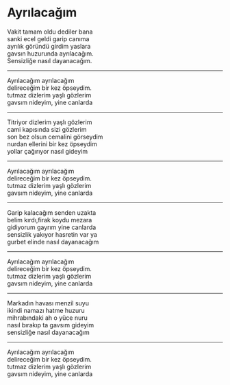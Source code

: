 # Ayrılacağım

Vakit tamam oldu dediler bana  
sanki ecel geldi garip canıma  
ayrılık göründü girdim yaslara  
gavsın huzurunda ayrılacağım.  
Sensizliğe nasıl dayanacağım.  
****  
Ayrılacağım ayrılacağım  
delireceğim bir kez öpseydim.  
tutmaz dizlerim yaşlı gözlerim  
gavsım nideyim, yine canlarda  
****  
Titriyor dizlerim yaşlı gözlerim  
cami kapısında sizi gözlerim  
son bez olsun cemalini görseydim  
nurdan ellerini bir kez öpseydim  
yollar çağırıyor nasıl gideyim  
****  
Ayrılacağım ayrılacağım  
delireceğim bir kez öpseydim.  
tutmaz dizlerim yaşlı gözlerim  
gavsım nideyim, yine canlarda  
****  
Garip kalacağım senden uzakta  
belim kırdı,firak koydu mezara  
gidiyorum gayrım yine canlarda  
sensizlik yakıyor hasretin var ya  
gurbet elinde nasıl dayanacağım  
****  
Ayrılacağım ayrılacağım  
delireceğim bir kez öpseydim.  
tutmaz dizlerim yaşlı gözlerim  
gavsım nideyim, yine canlarda  
****  
Markadın havası menzil suyu  
ikindi namazı hatme huzuru  
mihrabındaki ah o yüce nuru  
nasıl bırakıp ta gavsım gideyim  
sensizliğe nasıl dayanacağım  
****  
Ayrılacağım ayrılacağım  
delireceğim bir kez öpseydim.  
tutmaz dizlerim yaşlı gözlerim  
gavsım nideyim, yine canlarda  

